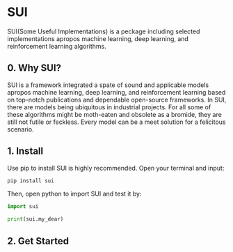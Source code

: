 # SUI
SUI(Some Useful Implementations) is a peckage including selected implementations apropos machine learning, deep learning, and reinforcement learning algorithms.

## 0. Why SUI?
SUI is a framework integrated a spate of sound and applicable models apropos machine learning, deep learning, and reinforcement learning based on top-notch publications and dependable open-source frameworks. In SUI, there are models being ubiquitous in industrial projects. For all some of these algorithms might be moth-eaten and obsolete as a bromide, they are still not futile or feckless. Every model can be a meet solution for a felicitous scenario.

## 1. Install
Use pip to install SUI is highly recommended. Open your terminal and input:
```bash
pip install sui
```
Then, open python to import SUI and test it by:
```python
import sui

print(sui.my_dear)
```

## 2. Get Started
